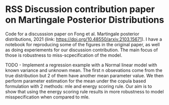# RSS Discussion contribution paper on Martingale Posterior Distributions
Code for a discusssion paper on Fong et al. Martingale posterior distributions, 2021 (link: https://doi.org/10.48550/arxiv.2103.15671). I have a notebook for reproducing some of the figures in the original paper, as well as doing experiements for our discussion contribution. The main focus of those is robustness to miss-scpecification of the model.


TODO -
Implement a regression example with a Normal linear model with known variance and unknown mean. The first n obsevations come from the true distribution but 2 of them have another mean parameter value. We then perform parameter estimation for the mean under the copula based formulation with 2 methods: mle and energy scoring rule. Our aim is to show that using the energy scoring rule results in more robustness to model misspecification when compared to mle.
